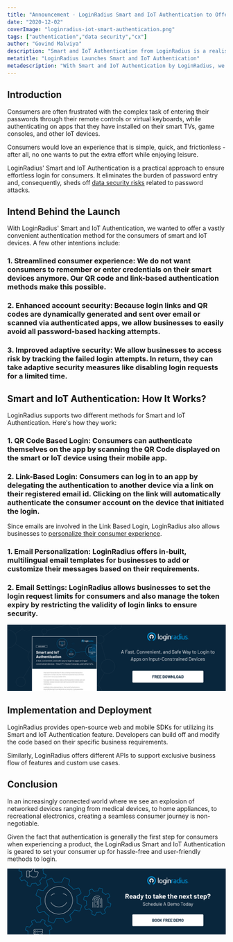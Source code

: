```yaml
---
title: "Announcement - LoginRadius Smart and IoT Authentication to Offer Hassle-Free Login for Input-Constrained Devices"
date: "2020-12-02"
coverImage: "loginradius-iot-smart-authentication.png"
tags: ["authentication","data security","cx"]
author: "Govind Malviya"
description: "Smart and IoT Authentication from LoginRadius is a realistic solution to ensure customers are securely logged in. It removes the password entry burden and as a result, eliminates data protection threats related to password attacks."
metatitle: "LoginRadius Launches Smart and IoT Authentication"
metadescription: "With Smart and IoT Authentication by LoginRadius, we decided to provide a very simple authentication method for smart and IoT system users."
---
```


## Introduction
Consumers are often frustrated with the complex task of entering their passwords through their remote controls or virtual keyboards, while authenticating on apps that they have installed on their smart TVs, game consoles, and other IoT devices. 

Consumers would love an experience that is simple, quick, and frictionless - after all, no one wants to put the extra effort while enjoying leisure. 

LoginRadius' Smart and IoT Authentication is a practical approach to ensure effortless login for consumers. It eliminates the burden of password entry and, consequently, sheds off [data security risks](https://www.loginradius.com/blog/start-with-identity/2020/06/consumer-data-privacy-security/) related to password attacks.

## Intend Behind the Launch

With LoginRadius' Smart and IoT Authentication, we wanted to offer a vastly convenient authentication method for the consumers of smart and IoT devices.  A few other intentions include: 

### 1. Streamlined consumer experience: We do not want consumers to remember or enter credentials on their smart devices anymore. Our QR code and link-based authentication methods make this possible.

### 2. Enhanced account security: Because login links and QR codes are dynamically generated and sent over email or scanned via authenticated apps, we allow businesses to easily avoid all password-based hacking attempts. 

### 3. Improved adaptive security:  We allow businesses to access risk by tracking the failed login attempts. In return, they can take adaptive security measures like disabling login requests for a limited time.

## Smart and IoT Authentication: How It Works?

LoginRadius supports two different methods for Smart and IoT Authentication. Here's how they work:

### 1. QR Code Based Login: Consumers can authenticate themselves on the app by scanning the QR Code displayed on the smart or IoT device using their mobile app.

### 2. Link-Based Login: Consumers can log in to an app by delegating the authentication to another device via a link on their registered email id. Clicking on the link will automatically authenticate the consumer account on the device that initiated the login.

Since emails are involved in the Link Based Login, LoginRadius also allows businesses to [personalize their consumer experience](https://www.loginradius.com/customer-experience-solutions/).

### 1. Email Personalization: LoginRadius offers in-built, multilingual email templates for businesses to add or customize their messages based on their requirements.
 
### 2. Email Settings: LoginRadius allows businesses to set the login request limits for consumers and also manage the token expiry by restricting the validity of login links to ensure security. 

[![Loginradius IOT Smart Authentication Datasheet](iot-smart-authentication-datasheet.png)](https://www.loginradius.com/resource/smart-iot-authentication-datasheet)


## Implementation and Deployment

LoginRadius provides open-source web and mobile SDKs for utilizing its Smart and IoT Authentication feature. Developers can build off and modify the code based on their specific business requirements.

Similarly, LoginRadius offers different APIs to support exclusive business flow of features and custom use cases.

## Conclusion

In an increasingly connected world where we see an explosion of networked devices ranging from medical devices, to home appliances, to recreational electronics, creating a seamless consumer journey is non-negotiable.

Given the fact that authentication is generally the first step for consumers when experiencing a product, the LoginRadius Smart and IoT Authentication is geared to set your consumer up for hassle-free and user-friendly methods to login. 

[![book-a-demo-loginradius-banner](../../assets/book-a-demo-loginradius.png)](https://www.loginradius.com/book-a-demo/)
